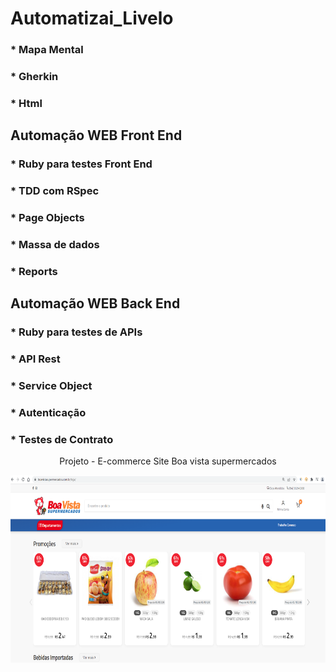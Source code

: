 # Automatizai_Livelo
### * Mapa Mental
### * Gherkin
### * Html
## Automação WEB Front End
### * Ruby para testes Front End
### * TDD com RSpec
### * Page Objects
### * Massa de dados 
### * Reports
## Automação WEB Back End
### * Ruby para testes de APIs
### * API Rest
### * Service Object
### * Autenticação
### * Testes de Contrato

<p align="center">Projeto - E-commerce Site Boa vista supermercados</center> 

<p align="center">
  <img width="780" height="300" src="https://github.com/cristiancfe/Automatizai_Livelo/blob/main/imagens/Site_Boa_Vista%20Supermercados.png">
</p>

